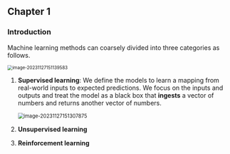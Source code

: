 ## Chapter 1 

### Introduction

Machine learning methods can coarsely divided into three categories as follows.

<img src="https://qiniu.lianghao.work/image-20231127151139583.png" alt="image-20231127151139583" style="zoom:70%;" />

1. **Supervised learning**:  We define the models to learn a mapping from real-world inputs to expected predictions. We focus on the inputs and outputs and treat the model as a black box that **ingests** a vector of numbers and returns another vector of numbers.

   <img src="https://qiniu.lianghao.work/image-20231127151307875.png" alt="image-20231127151307875" style="zoom:80%;" />

2. **Unsupervised learning**

3. **Reinforcement learning**

